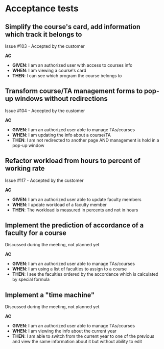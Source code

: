 # Acceptance tests

## Simplify the course's card, add information which track it belongs to

Issue #103 - Accepted by the customer

**AC**
- **GIVEN**: I am an authorized user with access to courses info
- **WHEN**: I am viewing a course's card
- **THEN**: I can see which program the course belongs to

## Transform course/TA management forms to pop-up windows without redirections

Issue #104 - Accepted by the customer

**AC**
- **GIVEN**: I am an authorized user able to manage TAs/courses
- **WHEN**: I am updating the info about a course/TA
- **THEN**: I am not redirected to another page AND management is hold in a pop-up window

## Refactor workload from hours to percent of working rate

Issue #117 - Accepted by the customer

**AC**
- **GIVEN**: I am an authorized user able to update faculty members
- **WHEN**: I update workload of a faculty member
- **THEN**: The workload is measured in percents and not in hours

## Implement the prediction of accordance of a faculty for a course

Discussed during the meeting, not planned yet

**AC**
- **GIVEN**: I am an authorized user able to manage TAs/courses
- **WHEN**: I am using a list of faculties to assign to a course
- **THEN**: I see the faculties ordered by the accordance which is calculated by special formula

## Implement a "time machine"

Discussed during the meeting, not planned yet

**AC**
- **GIVEN**: I am an authorized user able to manage TAs/courses
- **WHEN**: I am viewing the info about the current year
- **THEN**: I am able to switch from the current year to one of the previous and view the same information about it but without ability to edit